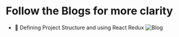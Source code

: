 # Follow the Blogs for more clarity

- 📍 Defining Project Structure and using React Redux ![Blog](https://dev.to/lovepreetsingh/react-architectures-flux-vs-redux-249l)